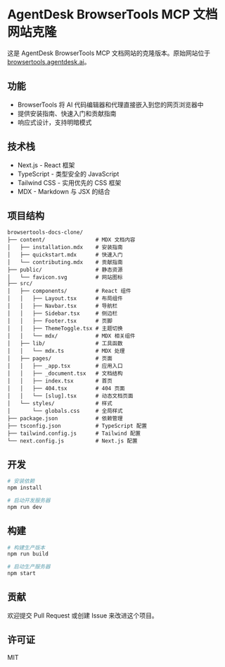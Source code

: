 # AgentDesk BrowserTools MCP 文档网站克隆

这是 AgentDesk BrowserTools MCP 文档网站的克隆版本。原始网站位于 [browsertools.agentdesk.ai](https://browsertools.agentdesk.ai/)。

## 功能

- BrowserTools 将 AI 代码编辑器和代理直接嵌入到您的网页浏览器中
- 提供安装指南、快速入门和贡献指南
- 响应式设计，支持明暗模式

## 技术栈

- Next.js - React 框架
- TypeScript - 类型安全的 JavaScript
- Tailwind CSS - 实用优先的 CSS 框架
- MDX - Markdown 与 JSX 的结合

## 项目结构

```
browsertools-docs-clone/
├── content/                # MDX 文档内容
│   ├── installation.mdx    # 安装指南
│   ├── quickstart.mdx      # 快速入门
│   └── contributing.mdx    # 贡献指南
├── public/                 # 静态资源
│   └── favicon.svg         # 网站图标
├── src/
│   ├── components/         # React 组件
│   │   ├── Layout.tsx      # 布局组件
│   │   ├── Navbar.tsx      # 导航栏
│   │   ├── Sidebar.tsx     # 侧边栏
│   │   ├── Footer.tsx      # 页脚
│   │   ├── ThemeToggle.tsx # 主题切换
│   │   └── mdx/            # MDX 相关组件
│   ├── lib/                # 工具函数
│   │   └── mdx.ts          # MDX 处理
│   ├── pages/              # 页面
│   │   ├── _app.tsx        # 应用入口
│   │   ├── _document.tsx   # 文档结构
│   │   ├── index.tsx       # 首页
│   │   ├── 404.tsx         # 404 页面
│   │   └── [slug].tsx      # 动态文档页面
│   └── styles/             # 样式
│       └── globals.css     # 全局样式
├── package.json            # 依赖管理
├── tsconfig.json           # TypeScript 配置
├── tailwind.config.js      # Tailwind 配置
└── next.config.js          # Next.js 配置
```

## 开发

```bash
# 安装依赖
npm install

# 启动开发服务器
npm run dev
```

## 构建

```bash
# 构建生产版本
npm run build

# 启动生产服务器
npm start
```

## 贡献

欢迎提交 Pull Request 或创建 Issue 来改进这个项目。

## 许可证

MIT